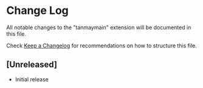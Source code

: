 # Change Log

All notable changes to the "tanmaymain" extension will be documented in this file.

Check [Keep a Changelog](http://keepachangelog.com/) for recommendations on how to structure this file.

## [Unreleased]

- Initial release
